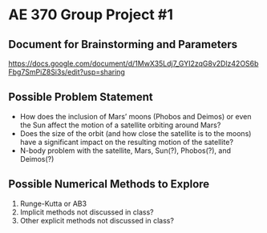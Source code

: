# AE 370 Group Project #1

## Document for Brainstorming and Parameters
https://docs.google.com/document/d/1MwX35Ldj7_GYI2zqG8v2Dlz42OS6bFbg7SmPiZ8Si3s/edit?usp=sharing

## Possible Problem Statement
* How does the inclusion of Mars’ moons (Phobos and Deimos) or even the Sun affect the motion of a satellite orbiting around Mars?
* Does the size of the orbit (and how close the satellite is to the moons) have a significant impact on the resulting motion of the satellite?
* N-body problem with the satellite, Mars, Sun(?), Phobos(?), and Deimos(?)

## Possible Numerical Methods to Explore
1. Runge-Kutta or AB3
2. Implicit methods not discussed in class?
3. Other explicit methods not discussed in class?
